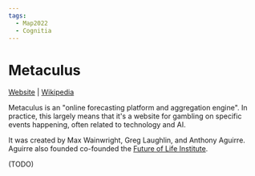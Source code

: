 ```yaml
---
tags:
  - Map2022
  - Cognitia
---
```

# Metaculus

[Website](https://www.metaculus.com/home/) | [Wikipedia](https://en.wikipedia.org/wiki/Metaculus)


Metaculus is an "online forecasting platform and aggregation engine". In practice, this largely means that it's a website for gambling on specific events happening, often related to technology and AI.

It was created by Max Wainwright, Greg Laughlin, and Anthony Aguirre. Aguirre also founded co-founded the [Future of Life Institute]().

(TODO)
